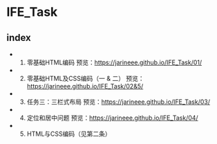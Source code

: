 # IFE_Task
## index
 - 1.  零基础HTML编码 预览：https://jarineee.github.io/IFE_Task/01/
 - 2.  零基础HTML及CSS编码（一 & 二） 预览： https://jarineee.github.io/IFE_Task/02&5/
 - 3.  任务三：三栏式布局 预览：https://jarineee.github.io/IFE_Task/03/
 - 4.  定位和居中问题 预览：https://jarineee.github.io/IFE_Task/04/
 - 5.  HTML与CSS编码（见第二条）
